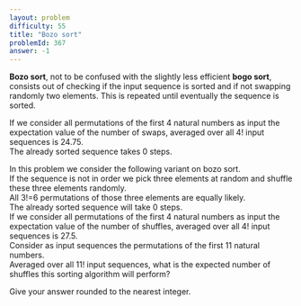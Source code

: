 ```yaml
---
layout: problem
difficulty: 55
title: "Bozo sort"
problemId: 367
answer: -1
---
```

**Bozo sort**, not to be confused with the slightly less efficient **bogo sort**, consists out of checking if the input sequence is sorted and if not swapping randomly two elements. This is repeated until eventually the sequence is sorted.

 If we consider all permutations of the first 4 natural numbers as input the expectation value of the number of swaps, averaged over all 4! input sequences is 24.75.  
 The already sorted sequence takes 0 steps.

 In this problem we consider the following variant on bozo sort.  
 If the sequence is not in order we pick three elements at random and shuffle these three elements randomly.  
 All 3!=6 permutations of those three elements are equally likely.   
 The already sorted sequence will take 0 steps.  
 If we consider all permutations of the first 4 natural numbers as input the expectation value of the number of shuffles, averaged over all 4! input sequences is 27.5.   
 Consider as input sequences the permutations of the first 11 natural numbers.  
 Averaged over all 11! input sequences, what is the expected number of shuffles this sorting algorithm will perform?

 Give your answer rounded to the nearest integer.